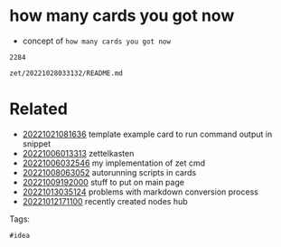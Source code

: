 # how many cards you got now

- concept of `how many cards you got now`

```
2284
```

` zet/20221028033132/README.md `

# Related

- [20221021081636](/zet/20221021081636/README.md) template example card to run command output in snippet
- [20221006013313](/zet/20221006013313/README.md) zettelkasten
- [20221006032546](/zet/20221006032546/README.md) my implementation of zet cmd
- [20221008063052](/zet/20221008063052/README.md) autorunning scripts in cards
- [20221009192000](/zet/20221009192000/README.md) stuff to put on main page
- [20221013035124](/zet/20221013035124/README.md) problems with markdown conversion process
- [20221012171100](/zet/20221012171100/README.md) recently created nodes hub

Tags:

    #idea
